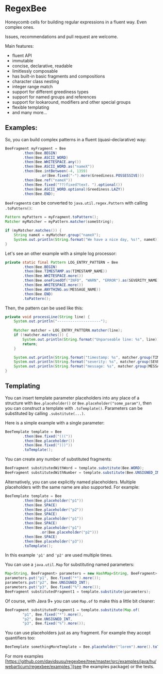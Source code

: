 # RegexBee

Honeycomb cells for building regular expressions in a fluent way.
Even complex ones.

Issues, recommendations and pull request are welcome.

Main features:

- fluent API
- immutable
- concise, declarative, readable
- limitlessly composable
- has built-in basic fragments and compositions
- character class nesting
- integer range match
- support for different greediness types
- support for named groups and references
- support for lookaround, modifiers and other special groups
- flexible templating
- and many more...

## Examples:

So, you can build complex patterns in a fluent (quasi-declarative) way:

```java
BeeFragment myFragment = Bee
        .then(Bee.BEGIN)
        .then(Bee.ASCII_WORD)
        .then(Bee.WHITESPACE.any())
        .then(Bee.ASCII_WORD.as("nameX"))
        .then(Bee.intBetween(-4, 1359)
                .or(Bee.fixed("-").more(Greediness.POSSESSIVE)))
        .then(Bee.ref("nameX"))
        .then(Bee.fixed("??)fixed?text. ").optional())
        .then(Bee.ASCII_WORD.optional(Greediness.LAZY))
        .then(Bee.END);
```

`BeeFragment`s can be converted to `java.util.regex.Pattern` with calling `.toPattern()`:

```java
Pattern myPattern = myFragment.toPattern();
Matcher myMatcher = myPattern.matcher(someString);

if (myMatcher.matches()) {
    String nameX = myMatcher.group("nameX");
    System.out.println(String.format("We have a nice day, %s!", nameX));
}
```

Let's see an other example with a simple log processor:

```java
private static final Pattern LOG_ENTRY_PATTERN = Bee
        .then(Bee.BEGIN)
        .then(Bee.TIMESTAMP.as(TIMESTAMP_NAME))
        .then(Bee.WHITESPACE.more())
        .then(Bee.oneFixedOf("INFO", "WARN", "ERROR").as(SEVERITY_NAME))
        .then(Bee.WHITESPACE.more())
        .then(Bee.ANYTHING.as(MESSAGE_NAME))
        .then(Bee.END)
        .toPattern();
```

Then, the pattern can be used like this:

```java
private void processLine(String line) {
    System.out.println("--------------------");
    
    Matcher matcher = LOG_ENTRY_PATTERN.matcher(line);
    if (!matcher.matches()) {
        System.out.println(String.format("Unparseable line: %s", line));
        return;
    }

    System.out.println(String.format("timestamp: %s", matcher.group(TIMESTAMP_NAME)));
    System.out.println(String.format("severity: %s", matcher.group(SEVERITY_NAME)));
    System.out.println(String.format("message: %s", matcher.group(MESSAGE_NAME)));
}
```

## Templating

You can insert template parameter placeholders into any place of a structure with
`Bee.placeholder()` or `Bee.placeholder("some_param")`,
then you can construct a template with `.toTemplate()`.
Parameters can be substituted by calling `.substitute(...)`.

Here is a simple example with a single parameter:

```java
BeeTemplate template = Bee
        .then(Bee.fixed("((("))
        .then(Bee.placeholder())
        .then(Bee.fixed(")))"))
        .toTemplate();
```

You can create any number of substituted fragments:

```java
BeeFragment substitutedWithWord = template.substitute(Bee.WORD);
BeeFragment substitutedWithNumber = template.substitute(Bee.UNSIGNED_INT);
```

Alternatively, you can use explicitly named placeholders.
Multiple placeholders with the same name are also supported.
For example:

```java
BeeTemplate template = Bee
        .then(Bee.placeholder("p1"))
        .then(Bee.SPACE)
        .then(Bee.placeholder("p2"))
        .then(Bee.SPACE)
        .then(Bee.placeholder("p1"))
        .then(Bee.SPACE)
        .then(Bee.placeholder("p1")
                .or(Bee.placeholder("p2")))
        .then(Bee.SPACE)
        .then(Bee.placeholder("p3"))
        .toTemplate();
```

In this example `'p1'` and `'p2'` are used multiple times.

You can use a `java.util.Map` for substituting named parameters:

```java
Map<String, BeeFragment> parameters = new HashMap<String, BeeFragment>();
parameters.put("p1", Bee.fixed("*").more());
parameters.put("p2", Bee.UNSIGNED_INT);
parameters.put("p3", Bee.fixed("%").more());
BeeFragment substitutedFragment1 = template.substitute(parameters);
```

Of course, with Java 9+ you can use `Map.of` to make this a little bit cleaner:

```java
BeeFragment substitutedFragment1 = template.substitute(Map.of(
		"p1", Bee.fixed("*").more(),
		"p2", Bee.UNSIGNED_INT,
		"p3", Bee.fixed("%").more());
```

You can use placeholders just as any fragment.
For example they accept quantifiers too:

```java
BeeTemplate somethingMoreTemplate = Bee.placeholder("lorem").more().toTemplate();
```

For more examples
[https://github.com/davidsusu/regexbee/tree/master/src/examples/java/hu/webarticum/regexbee/examples`](see the examples package)
or the tests.
